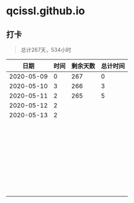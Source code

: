 # qcissl.github.io
## 打卡
> 总计267天，534小时

| 日期       | 时间 | 剩余天数 | 总计时间 |
| ---------- | ---- | -------- | -------- |
| 2020-05-09 | 0    | 267      | 0        |
| 2020-05-10 | 3    | 266      | 3        |
| 2020-05-11 | 2    | 265      | 5        |
| 2020-05-12 | 2    |          |          |
| 2020-05-13 | 2    |          |          |
|            |      |          |          |
|            |      |          |          |
|            |      |          |          |
|            |      |          |          |
|            |      |          |          |
|            |      |          |          |
|            |      |          |          |
|            |      |          |          |
|            |      |          |          |
|            |      |          |          |
|            |      |          |          |
|            |      |          |          |
|            |      |          |          |
|            |      |          |          |
|            |      |          |          |
|            |      |          |          |
|            |      |          |          |
|            |      |          |          |
|            |      |          |          |
|            |      |          |          |
|            |      |          |          |
|            |      |          |          |
|            |      |          |          |
|            |      |          |          |
|            |      |          |          |
|            |      |          |          |
|            |      |          |          |
|            |      |          |          |
|            |      |          |          |
|            |      |          |          |
|            |      |          |          |
|            |      |          |          |
|            |      |          |          |
|            |      |          |          |

